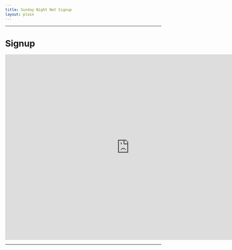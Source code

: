 ```yaml
---
title: Sunday Night Net Signup
layout: plain
---
```

---
# Signup
<p><iframe src="https://docs.google.com/spreadsheets/d/1TZ2DXxiJXwNGAiZuUHNT8tR1oBgo7yiIPS8t3se3TUw/edit?usp=sharing_eil&ts=5a47b15d" frameborder="0" width="800" height="600" allowfullscreen="true" mozallowfullscreen="true" webkitallowfullscreen="true"></iframe></p>

---
